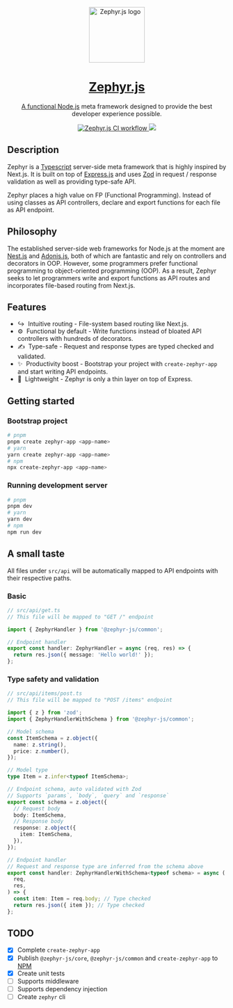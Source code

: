 <p align="center">
  <a href="https://github.com/zephyr-js/zephyr">
    <picture>
      <img src="https://user-images.githubusercontent.com/40446720/200107694-75fd7950-53ca-47c6-8cba-3e42a3c168f5.png" height="128" alt="Zephyr.js logo">
    </picture>
    <h1 align="center">Zephyr.js</h1>
    <p align="center">A functional <a href="http://nodejs.org" target="_blank">Node.js</a> meta framework designed to provide the best developer experience possible.
      <p align="center">
        <a href="https://github.com/zephyr-js/zephyr/actions/workflows/ci.yml">
          <img src="https://github.com/zephyr-js/zephyr/actions/workflows/ci.yml/badge.svg" alt="Zephyr.js CI workflow" />
        </a>
        <a href="https://codecov.io/gh/zephyr-js/zephyr">
          <img src="https://codecov.io/gh/zephyr-js/zephyr/branch/main/graph/badge.svg" />
        </a>
      </p>
    </p>
  </a>
</p>

## Description

Zephyr is a <a href="https://www.typescriptlang.org/" target="_blank">Typescript</a> server-side meta framework that is highly inspired by Next.js.
It is built on top of <a href="https://expressjs.com/" target="_blank">Express.js</a> and uses <a href="https://zod.dev/" target="_blank">Zod</a> in request / response validation as well as providing type-safe API.

Zephyr places a high value on FP (Functional Programming). Instead of using classes as API controllers, declare and export functions for each file as API endpoint.

## Philosophy

The established server-side web frameworks for Node.js at the moment are [Nest.js](https://nestjs.com/) and [Adonis.js](https://adonisjs.com/), both of which are fantastic and rely on controllers and decorators in OOP. However, some programmers prefer functional programming to object-oriented programming (OOP). As a result, Zephyr seeks to let programmers write and export functions as API routes and incorporates file-based routing from Next.js.

## Features

- ↪️&nbsp; Intuitive routing - File-system based routing like Next.js.
- ⚙️&nbsp; Functional by default - Write functions instead of bloated API controllers with hundreds of decorators.
- ✍️&nbsp; Type-safe - Request and response types are typed checked and validated.
- ✨&nbsp; Productivity boost - Bootstrap your project with `create-zephyr-app` and start writing API endpoints.
- 🍃&nbsp; Lightweight - Zephyr is only a thin layer on top of Express.

## Getting started

### Bootstrap project
```sh
# pnpm
pnpm create zephyr-app <app-name>
# yarn
yarn create zephyr-app <app-name>
# npm
npx create-zephyr-app <app-name>
```

### Running development server
```sh
# pnpm
pnpm dev
# yarn
yarn dev
# npm
npm run dev
```

## A small taste

All files under `src/api` will be automatically mapped to API endpoints with their respective paths.

### Basic
```typescript
// src/api/get.ts
// This file will be mapped to "GET /" endpoint

import { ZephyrHandler } from '@zephyr-js/common';

// Endpoint handler
export const handler: ZephyrHandler = async (req, res) => {
  return res.json({ message: 'Hello world!' });
};
```

### Type safety and validation

```typescript
// src/api/items/post.ts
// This file will be mapped to "POST /items" endpoint

import { z } from 'zod';
import { ZephyrHandlerWithSchema } from '@zephyr-js/common';

// Model schema
const ItemSchema = z.object({
  name: z.string(),
  price: z.number(),
});

// Model type
type Item = z.infer<typeof ItemSchema>;

// Endpoint schema, auto validated with Zod
// Supports `params`, `body`, `query` and `response`
export const schema = z.object({
  // Request body
  body: ItemSchema,
  // Response body
  response: z.object({
    item: ItemSchema,
  }),
});

// Endpoint handler
// Request and response type are inferred from the schema above
export const handler: ZephyrHandlerWithSchema<typeof schema> = async (
  req,
  res,
) => {
  const item: Item = req.body; // Type checked
  return res.json({ item }); // Type checked
};

```

## TODO
- [x] Complete `create-zephyr-app`
- [x] Publish `@zephyr-js/core`, `@zephyr-js/common` and `create-zephyr-app` to [NPM](https://www.npmjs.com/)
- [x] Create unit tests
- [ ] Supports middleware
- [ ] Supports dependency injection
- [ ] Create `zephyr` cli
